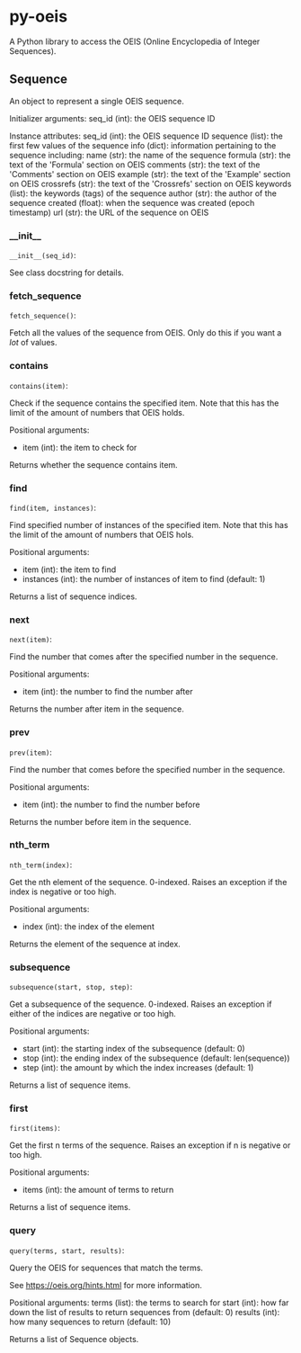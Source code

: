 # py-oeis

A Python library to access the OEIS (Online Encyclopedia of Integer Sequences).

## Sequence

An object to represent a single OEIS sequence.

Initializer arguments:
    seq_id (int): the OEIS sequence ID

Instance attributes:
    seq_id (int): the OEIS sequence ID
    sequence (list): the first few values of the sequence
    info (dict): information pertaining to the sequence including:
        name (str): the name of the sequence
        formula (str): the text of the 'Formula' section on OEIS
        comments (str): the text of the 'Comments' section on OEIS
        example (str): the text of the 'Example' section on OEIS
        crossrefs (str): the text of the 'Crossrefs' section on OEIS
        keywords (list): the keywords (tags) of the sequence
        author (str): the author of the sequence
        created (float): when the sequence was created (epoch timestamp)
        url (str): the URL of the sequence on OEIS

### \_\_init\_\_

`__init__(seq_id)`: 

See class docstring for details.

### fetch\_sequence

`fetch_sequence()`: 

Fetch all the values of the sequence from OEIS. Only do this if you
want a *lot* of values.

### contains

`contains(item)`:

Check if the sequence contains the specified item. Note that this
has the limit of the amount of numbers that OEIS holds.

Positional arguments:
-   item (int): the item to check for

Returns whether the sequence contains item.

### find

`find(item, instances)`: 

Find specified number of instances of the specified item. Note that
this has the limit of the amount of numbers that OEIS hols.

Positional arguments:
-   item (int): the item to find
-   instances (int): the number of instances of item to find
                     (default: 1)

Returns a list of sequence indices.

### next

`next(item)`: 

Find the number that comes after the specified number in the
sequence.

Positional arguments:
-   item (int): the number to find the number after

Returns the number after item in the sequence.

### prev

`prev(item)`: 

Find the number that comes before the specified number in the
sequence.

Positional arguments:
-   item (int): the number to find the number before

Returns the number before item in the sequence.

### nth\_term

`nth_term(index)`: 

Get the nth element of the sequence. 0-indexed. Raises an exception
if the index is negative or too high.

Positional arguments:
-   index (int): the index of the element

Returns the element of the sequence at index.

### subsequence

`subsequence(start, stop, step)`: 

Get a subsequence of the sequence. 0-indexed. Raises an exception if
either of the indices are negative or too high.

Positional arguments:
-   start (int): the starting index of the subsequence (default: 0)
-   stop (int): the ending index of the subsequence (default: len(sequence))
-   step (int): the amount by which the index increases (default: 1)

Returns a list of sequence items.

### first

`first(items)`: 

Get the first n terms of the sequence. Raises an exception if n is
negative or too high.

Positional arguments:
-   items (int): the amount of terms to return

Returns a list of sequence items.

### query

`query(terms, start, results)`: 

Query the OEIS for sequences that match the terms.

See https://oeis.org/hints.html for more information.

Positional arguments:
    terms (list): the terms to search for
    start (int): how far down the list of results to return sequences from
                 (default: 0)
    results (int): how many sequences to return (default: 10)

Returns a list of Sequence objects.


